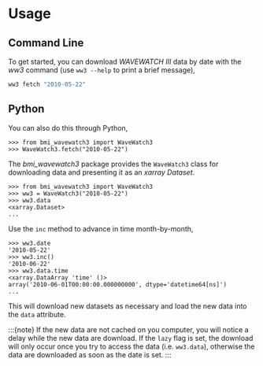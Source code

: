 # Usage

## Command Line

To get started, you can download *WAVEWATCH III* data by date with the *ww3* command
(use `ww3 --help` to print a brief message),

```bash
ww3 fetch "2010-05-22"
```

## Python

You can also do this through Python,

```pycon
>>> from bmi_wavewatch3 import WaveWatch3
>>> WaveWatch3.fetch("2010-05-22")
```

The *bmi_wavewatch3* package provides the `WaveWatch3` class for downloading data and
presenting it as an *xarray* *Dataset*.

```pycon
>>> from bmi_wavewatch3 import WaveWatch3
>>> ww3 = WaveWatch3("2010-05-22")
>>> ww3.data
<xarray.Dataset>
...
```

Use the `inc` method to advance in time month-by-month,

```pycon
>>> ww3.date
'2010-05-22'
>>> ww3.inc()
'2010-06-22'
>>> ww3.data.time
<xarray.DataArray 'time' ()>
array('2010-06-01T00:00:00.000000000', dtype='datetime64[ns]')
...
```

This will download new datasets as necessary and load the new data into the `data`
attribute.

:::{note}
If the new data are not cached on you computer, you will notice a delay while the new
data are download. If the `lazy` flag is set, the download will only occur once you
try to access the data (i.e. `ww3.data`), otherwise the data are downloaded
as soon as the date is set.
:::
